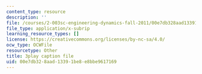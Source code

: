 ```yaml
---
content_type: resource
description: ''
file: /courses/2-003sc-engineering-dynamics-fall-2011/00e7db328aad13391be8e8bbe9617169_wzEqF_UQkks.srt
file_type: application/x-subrip
learning_resource_types: []
license: https://creativecommons.org/licenses/by-nc-sa/4.0/
ocw_type: OCWFile
resourcetype: Other
title: 3play caption file
uid: 00e7db32-8aad-1339-1be8-e8bbe9617169
---
```

